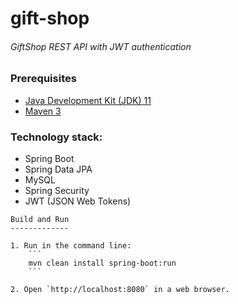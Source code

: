 # gift-shop
###### GiftShop REST API with JWT authentication

### Prerequisites
* [Java Development Kit (JDK) 11](https://www.oracle.com/java/technologies/downloads/#java11)
* [Maven 3](https://maven.apache.org/download.cgi)

### Technology stack:
* Spring Boot
* Spring Data JPA
* MySQL
* Spring Security
* JWT (JSON Web Tokens)
    
```
Build and Run
-------------

1. Run in the command line:
    ```
    mvn clean install spring-boot:run
    ```

2. Open `http://localhost:8080` in a web browser.
